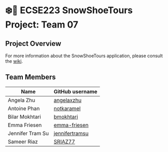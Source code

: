 # :snowflake::ski: ECSE223 SnowShoeTours Project: Team 07

## Project Overview
For more information about the SnowShoeTours application, please consult the [wiki](../../wiki).

## Team Members

| Name          | GitHub username |
| ------------- | --------------- |
| Angela Zhu    | [angelaxzhu](https://github.com/angelaxzhu) |
| Antoine Phan  | [notkaramel](https://github.com/notkaramel) |
| Bilar Mokhtari| [bmokhtari](https://github.com/bmokhtari)   |
| Emma Friesen  | [emma-friesen](https://github.com/emma-friesen) |
| Jennifer Tram Su | [jennifertramsu](https://github.com/jennifertramsu) |
| Sameer Riaz   | [SRIAZ77](https://github.com/SRIAZ77) |